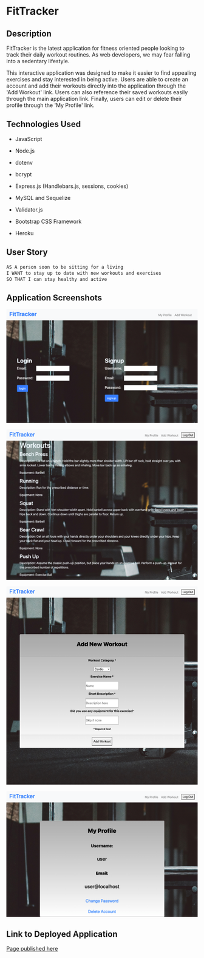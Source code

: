 # FitTracker

## Description

FitTracker is the latest application for fitness oriented people looking to track their daily workout routines. As web developers, we may fear falling into a sedentary lifestyle.

This interactive application was designed to make it easier to find appealing exercises and stay interested in being active. Users are able to create an account and add their workouts directly into the application through the 'Add Workout' link. Users can also reference their saved workouts easily through the main application link. Finally, users can edit or delete their profile through the 'My Profile' link.

## Technologies Used

- JavaScript

- Node.js

- dotenv

- bcrypt

- Express.js (Handlebars.js, sessions, cookies)

- MySQL and Sequelize

- Validator.js

- Bootstrap CSS Framework

- Heroku

## User Story

```
AS A person soon to be sitting for a living
I WANT to stay up to date with new workouts and exercises
SO THAT I can stay healthy and active
```

## Application Screenshots

![fitTracker_main](/public/images/FitTracker_main_page.png)

![fitTracker_dashboard](/public/images/FitTracker_dashboard.png)

![fitTracker_addWorkout](/public/images/FitTracker_addWorkout.png)

![fitTracker_profile](/public/images/FitTracker_profile.png)

## Link to Deployed Application

[Page published here](https://peaceful-plateau-02295.herokuapp.com/)

